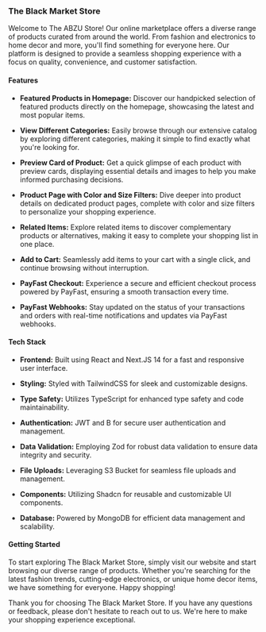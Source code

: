 ### The Black Market Store

Welcome to The ABZU Store! Our online marketplace offers a diverse range of products curated from around the world. From fashion and electronics to home decor and more, you'll find something for everyone here. Our platform is designed to provide a seamless shopping experience with a focus on quality, convenience, and customer satisfaction.

#### Features

- **Featured Products in Homepage:** Discover our handpicked selection of featured products directly on the homepage, showcasing the latest and most popular items.

- **View Different Categories:** Easily browse through our extensive catalog by exploring different categories, making it simple to find exactly what you're looking for.

- **Preview Card of Product:** Get a quick glimpse of each product with preview cards, displaying essential details and images to help you make informed purchasing decisions.

- **Product Page with Color and Size Filters:** Dive deeper into product details on dedicated product pages, complete with color and size filters to personalize your shopping experience.

- **Related Items:** Explore related items to discover complementary products or alternatives, making it easy to complete your shopping list in one place.

- **Add to Cart:** Seamlessly add items to your cart with a single click, and continue browsing without interruption.

- **PayFast Checkout:** Experience a secure and efficient checkout process powered by PayFast, ensuring a smooth transaction every time.

- **PayFast Webhooks:** Stay updated on the status of your transactions and orders with real-time notifications and updates via PayFast webhooks.

#### Tech Stack

- **Frontend:** Built using React and Next.JS 14 for a fast and responsive user interface.
  
- **Styling:** Styled with TailwindCSS for sleek and customizable designs.
  
- **Type Safety:** Utilizes TypeScript for enhanced type safety and code maintainability.
  
- **Authentication:** JWT and B for secure user authentication and management.
  
- **Data Validation:** Employing Zod for robust data validation to ensure data integrity and security.
  
- **File Uploads:** Leveraging S3 Bucket for seamless file uploads and management.
  
- **Components:** Utilizing Shadcn for reusable and customizable UI components.
  
- **Database:** Powered by MongoDB for efficient data management and scalability.

#### Getting Started

To start exploring The Black Market Store, simply visit our website and start browsing our diverse range of products. Whether you're searching for the latest fashion trends, cutting-edge electronics, or unique home decor items, we have something for everyone. Happy shopping!

Thank you for choosing The Black Market Store. If you have any questions or feedback, please don't hesitate to reach out to us. We're here to make your shopping experience exceptional.